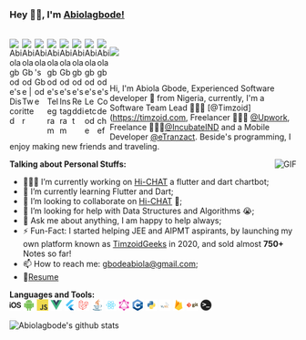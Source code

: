 ### Hey 👋🏽, I'm [Abiolagbode!](https://abiolagbode.github.io/abgbode) 

<br/>

<a href="https://discord.gg/abiolagbode">
  <img align="left" alt="Abiolagbode's Discord" width="22px" src="https://cdn.jsdelivr.net/npm/simple-icons@v3/icons/discord.svg" />
</a>
<a href="https://twitter.com/abiolagbode">
  <img align="left" alt="Abiola Gbode | Twitter" width="22px" src="https://cdn.jsdelivr.net/npm/simple-icons@v3/icons/twitter.svg" />
</a>
<a href="https://www.linkedin.com/in/abiolagbode/">
  <img align="left" alt="Abiola's Gbode" width="22px" src="https://cdn.jsdelivr.net/npm/simple-icons@v3/icons/linkedin.svg" />
</a>
<a href="https://t.me/abiolagbode">
  <img align="left" alt="Abiolagbode's Telegram" width="22px" src="https://cdn.jsdelivr.net/npm/simple-icons@v3/icons/telegram.svg" />
</a>
<a href="https://www.instagram.com/gbodeabiols/">
  <img align="left" alt="Abiola Gbode's Instagram" width="22px" src="https://cdn.jsdelivr.net/npm/simple-icons@v3/icons/instagram.svg" />
</a>
<a href="https://www.reddit.com/user/abiolagbode/">
  <img align="left" alt="Abiolagbode's Reddit" width="22px" src="https://cdn.jsdelivr.net/npm/simple-icons@v3/icons/reddit.svg" />
</a>
<a href="https://leetcode.com/abiolagbode/">
  <img align="left" alt="Abiolagbode's Leetcode" width="22px" src="https://cdn.jsdelivr.net/npm/simple-icons@v3/icons/leetcode.svg" />
</a>
<a href="https://www.codechef.com/users/abiolagbode">
  <img align="left" alt="Abiolagbode's Codechef" width="22px" src="https://cdn.jsdelivr.net/npm/simple-icons@v3/icons/codechef.svg" />
</a>

![](https://visitor-badge.glitch.me/badge?page_id=abiolagbode.abiolagbode)

<br />

Hi, I'm Abiola Gbode, Experienced Software developer 🚀 from Nigeria, currently, I'm a Software Team Lead 🙍🏽‍♂️ [@Timzoid](https://timzoid.com, Freelancer 👨🏽‍💻 [@Upwork](https://www.upwork.com/), Freelance 👨🏽‍💼[@IncubateIND](https://incubateind.com/) and a Mobile Developer [@eTranzact](https://etranzact.com/). Beside's programming, I enjoy making new friends and traveling.

  <img align="right" alt="GIF" src="https://media.giphy.com/media/836HiJc7pgzy8iNXCn/giphy.gif" />
  
**Talking about Personal Stuffs:**

- 👨🏽‍💻 I’m currently working on [Hi-CHAT](https://github.com/Abiolagbode/hiChat) a flutter and dart chartbot;
- 🌱 I’m currently learning Flutter and Dart; 
- 👯 I’m looking to collaborate on [Hi-CHAT](https://github.com/Abiolagbode/hiChat) 🤝;
- 🤔 I’m looking for help with Data Structures and Algorithms 😭;
- 💬 Ask me about anything, I am happy to help always;
- ⚡️ Fun-Fact: I started helping JEE and AIPMT aspirants, by launching my own platform known as [TimzoidGeeks](https://competitivegeeks.wordpress.com/) in 2020, and sold almost **750+** Notes so far!
- 📫 How to reach me: gbodeabiola@gmail.com;
- 📝[Resume](https://drive.google.com/file/d/1NE3URMfr6o6Cv7fzLpLbllrO6SUXLmxD/view?usp=sharing)

**Languages and Tools:**  
<code><img height="20" src="https://raw.githubusercontent.com/github/explore/80688e429a7d4ef2fca1e82350fe8e3517d3494d/topics/ios/ios.png"></code>
<code><img height="20" src="https://raw.githubusercontent.com/github/explore/80688e429a7d4ef2fca1e82350fe8e3517d3494d/topics/android/android.png"></code>
<code><img height="20" src="https://raw.githubusercontent.com/github/explore/80688e429a7d4ef2fca1e82350fe8e3517d3494d/topics/javascript/javascript.png"></code>
<code><img height="20" src="https://raw.githubusercontent.com/github/explore/80688e429a7d4ef2fca1e82350fe8e3517d3494d/topics/vue/vue.png"></code>
<code><img height="20" src="https://raw.githubusercontent.com/github/explore/80688e429a7d4ef2fca1e82350fe8e3517d3494d/topics/flutter/flutter.png"></code>
<code><img height="20" src="https://raw.githubusercontent.com/github/explore/80688e429a7d4ef2fca1e82350fe8e3517d3494d/topics/laravel/laravel.png"></code>
<code><img height="20" src="https://raw.githubusercontent.com/github/explore/80688e429a7d4ef2fca1e82350fe8e3517d3494d/topics/java/java.png"></code>
<code><img height="20" src="https://raw.githubusercontent.com/github/explore/80688e429a7d4ef2fca1e82350fe8e3517d3494d/topics/react/react.png"></code>
<code><img height="20" src="https://raw.githubusercontent.com/github/explore/5c058a388828bb5fde0bcafd4bc867b5bb3f26f3/topics/graphql/graphql.png"></code>
<code><img height="20" src="https://raw.githubusercontent.com/github/explore/80688e429a7d4ef2fca1e82350fe8e3517d3494d/topics/cpp/cpp.png"></code>
<code><img height="20" src="https://raw.githubusercontent.com/github/explore/80688e429a7d4ef2fca1e82350fe8e3517d3494d/topics/python/python.png"></code>
<code><img height="20" src="https://raw.githubusercontent.com/github/explore/80688e429a7d4ef2fca1e82350fe8e3517d3494d/topics/mysql/mysql.png"></code>
<code><img height="20" src="https://raw.githubusercontent.com/github/explore/80688e429a7d4ef2fca1e82350fe8e3517d3494d/topics/firebase/firebase.png"></code>
<code><img height="20" src="https://raw.githubusercontent.com/github/explore/80688e429a7d4ef2fca1e82350fe8e3517d3494d/topics/git/git.png"></code>
<code><img height="20" src="https://raw.githubusercontent.com/github/explore/80688e429a7d4ef2fca1e82350fe8e3517d3494d/topics/terminal/terminal.png"></code>



![Abiolagbode's github stats](https://github-readme-stats.vercel.app/api?username=abiolagbode&show_icons=true&hide_border=true)


